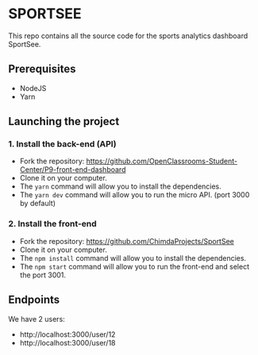 # SPORTSEE

This repo contains all the source code for the sports analytics dashboard SportSee.

## Prerequisites
- NodeJS
- Yarn

## Launching the project

### 1. Install the back-end (API)
- Fork the repository: https://github.com/OpenClassrooms-Student-Center/P9-front-end-dashboard
- Clone it on your computer.
- The `yarn` command will allow you to install the dependencies.
- The `yarn dev` command will allow you to run the micro API. (port 3000 by default)

### 2. Install the front-end
- Fork the repository: https://github.com/ChimdaProjects/SportSee
- Clone it on your computer.
- The `npm install` command will allow you to install the dependencies.
- The `npm start` command will allow you to run the front-end and select the port 3001.

## Endpoints
We have 2 users: 
- http://localhost:3000/user/12
- http://localhost:3000/user/18

